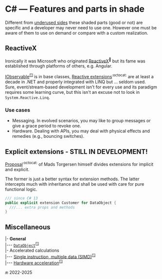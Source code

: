 # C# &mdash; Features and parts in shade

Different from [underused sides](../cs-feat_underused.md) these shaded parts (good or not) are specific and a developer may never need to use one. However one must be aware of them to use on demand or compare with a custom realization.

## ReactiveX

Ironically it was Microsoft who originated [ReactiveX](https://reactivex.io/)<sup>🔗</sup> but its fame was established through platforms of others, e.g. Angular.

[IObservable](https://docs.microsoft.com/en-us/dotnet/api/system.iobservable-1)<sup>🪟</sup> is in base classes, [Reactive extensions](https://github.com/dotnet/reactive)<sup>:octocat:</sup> are at least a decade in .NET and properly integrated with LINQ but ... seldom used.\
Sure, event/stream-based development isn't for every use and its paradigm requires some learning curve, but this isn't an excuse not to look in `System.Reactive.Linq`.

### Use cases

* Messaging. In evolved scenarios, you may like to group messages or give a grace period to revoke one.
* Hardware. Dealing with APIs, you may deal with physical effects and remedies (e.g., bouncing switches).

## Explicit extensions - STILL IN DEVELOPMENT!

[Proposal](https://github.com/dotnet/csharplang/blob/main/proposals/extensions.md)<sup>:octocat:</sup> of Mads Torgersen himself divides extensions for implicit and explicit.

The former is just a better syntax for extension methods. The latter intercepts much with inheritance and shall be used with care for pure functional logic.

```csharp
/// since C# 13
public explicit extension Customer for DataObject {
  ///... extra props and methods
}
```

## Miscellaneous
|- **General**\
|--- [`DataObject`](https://learn.microsoft.com/en-us/dotnet/api/system.windows.forms.dataobject)<sup>🪟</sup>\
|- Accelerated calculations\
|--- [Single instruction, multiple data (SIMD)](https://learn.microsoft.com/en-us/dotnet/standard/simd)<sup>🪟</sup>\
|--- [Hardware acceleration](https://learn.microsoft.com/en-us/dotnet/desktop/wpf/advanced/optimizing-performance-taking-advantage-of-hardware)<sup>🪟</sup>

🔚 2022-2025

